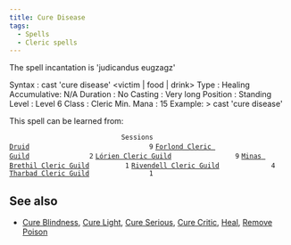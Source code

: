 ```yaml
---
title: Cure Disease
tags:
  - Spells
  - Cleric spells
---
```

The spell incantation is 'judicandus eugzagz'

Syntax : cast 'cure disease' \<victim \| food \| drink\> Type : Healing
Accumulative: N/A Duration : No Casting : Very long Position : Standing
Level : Level 6 Class : Cleric Min. Mana : 15 Example: \> cast 'cure
disease'

This spell can be learned from:

`                            Sessions `
[`Druid`](Druid "wikilink")`                              9`
[`Forlond Cleric Guild`](Forlond_Cleric_Guild "wikilink")`               2`
[`Lórien Cleric Guild`](Lórien_Cleric_Guild "wikilink")`                9`
[`Minas Brethil Cleric Guild`](Minas_Brethil_Cleric_Guild "wikilink")`         1`
[`Rivendell Cleric Guild`](Rivendell_Cleric_Guild "wikilink")`             4`
[`Tharbad Cleric Guild`](Tharbad_Cleric_Guild "wikilink")`               1`

## See also

- [Cure Blindness](Cure_Blindness "wikilink"), [Cure
  Light](Cure_Light "wikilink"), [Cure
  Serious](Cure_Serious "wikilink"), [Cure
  Critic](Cure_Critic "wikilink"), [Heal](Heal "wikilink"), [Remove
  Poison](Remove_Poison "wikilink")
 